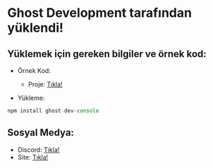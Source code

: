 # Ghost Development tarafından yüklendi!

## Yüklemek için gereken bilgiler ve örnek kod:

  - Örnek Kod:

     * Proje: [Tıkla!](https://github.com/zMelihStrqfe/ghost-dev-proje)
  
  - Yükleme:
  
  ```js
  npm install ghost-dev-console
  ```
  
## Sosyal Medya:

  - Discord: [Tıkla!](https://discord.gg/yW4Mj4J8EA)
  - Site: [Tıkla!](https://ghostdev.tk)
